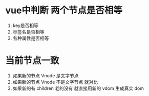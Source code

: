 # vue中判断 两个节点是否相等
1. key是否相等
2. 标签名是否相等
3. 各种属性是否相等


# 当前节点一致
1. 如果新的节点 Vnode 是文字节点
1. 如果新的节点 Vnode 不是文字节点 就对比
3. 如果新的有 children 老的没有 就直接用新的 vdom 生成真实 dom
 
